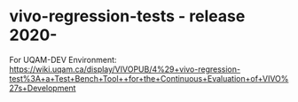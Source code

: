 # vivo-regression-tests - release 2020-
For UQAM-DEV Environment: https://wiki.uqam.ca/display/VIVOPUB/4%29+vivo-regression-test%3A+a+Test+Bench+Tool++for+the+Continuous+Evaluation+of+VIVO%27s+Development
